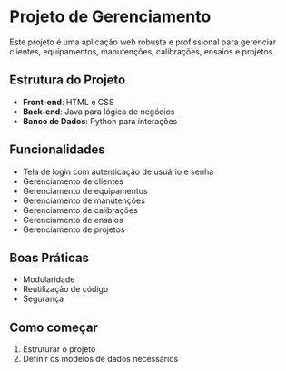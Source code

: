 # Projeto de Gerenciamento

Este projeto é uma aplicação web robusta e profissional para gerenciar clientes, equipamentos, manutenções, calibrações, ensaios e projetos.

## Estrutura do Projeto

- **Front-end**: HTML e CSS
- **Back-end**: Java para lógica de negócios
- **Banco de Dados**: Python para interações

## Funcionalidades

- Tela de login com autenticação de usuário e senha
- Gerenciamento de clientes
- Gerenciamento de equipamentos
- Gerenciamento de manutenções
- Gerenciamento de calibrações
- Gerenciamento de ensaios
- Gerenciamento de projetos

## Boas Práticas

- Modularidade
- Reutilização de código
- Segurança

## Como começar

1. Estruturar o projeto
2. Definir os modelos de dados necessários
